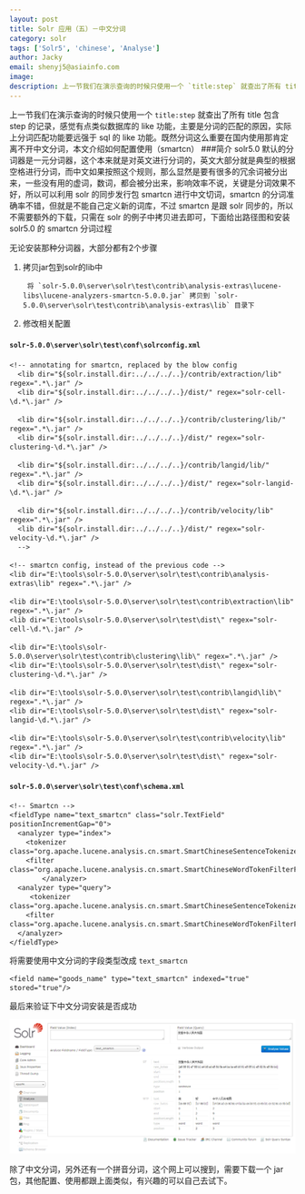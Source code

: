 ```yaml
---
layout: post
title: Solr 应用（五）－中文分词
category: solr
tags: ['Solr5', 'chinese', 'Analyse']
author: Jacky
email: shenyj5@asiainfo.com
image:
description: 上一节我们在演示查询的时候只使用一个 `title:step` 就查出了所有 title 包含 step 的记录，感觉有点类似数据库的 like 功能，主要是分词的匹配的原因，实际上分词匹配功能要远强于 sql 的 like 功能。既然分词这么重要在国内使用那肯定离不开中文分词，本文介绍如何配置使用（smartcn）
---
```

上一节我们在演示查询的时候只使用一个 `title:step` 就查出了所有 title 包含 step 的记录，感觉有点类似数据库的 like 功能，主要是分词的匹配的原因，实际上分词匹配功能要远强于 sql 的 like 功能。既然分词这么重要在国内使用那肯定离不开中文分词，本文介绍如何配置使用（smartcn）
###简介
solr5.0 默认的分词器是一元分词器，这个本来就是对英文进行分词的，英文大部分就是典型的根据空格进行分词，而中文如果按照这个规则，那么显然是要有很多的冗余词被分出来，一些没有用的虚词，数词，都会被分出来，影响效率不说，关键是分词效果不好，所以可以利用 solr 的同步发行包 smartcn 进行中文切词，smartcn 的分词准确率不错，但就是不能自己定义新的词库，不过 smartcn 是跟 solr 同步的，所以不需要额外的下载，只需在 solr 的例子中拷贝进去即可，下面给出路径图和安装 solr5.0 的 smartcn 分词过程

无论安装那种分词器，大部分都有2个步骤

1. 拷贝jar包到solr的lib中

		将 `solr-5.0.0\server\solr\test\contrib\analysis-extras\lucene-libs\lucene-analyzers-smartcn-5.0.0.jar` 拷贝到 `solr-5.0.0\server\solr\test\contrib\analysis-extras\lib` 目录下

2. 修改相关配置

#### `solr-5.0.0\server\solr\test\conf\solrconfig.xml`

	<!-- annotating for smartcn, replaced by the blow config
	  <lib dir="${solr.install.dir:../../../..}/contrib/extraction/lib" regex=".*\.jar" />
	  <lib dir="${solr.install.dir:../../../..}/dist/" regex="solr-cell-\d.*\.jar" />
	
	  <lib dir="${solr.install.dir:../../../..}/contrib/clustering/lib/" regex=".*\.jar" />
	  <lib dir="${solr.install.dir:../../../..}/dist/" regex="solr-clustering-\d.*\.jar" />
	
	  <lib dir="${solr.install.dir:../../../..}/contrib/langid/lib/" regex=".*\.jar" />
	  <lib dir="${solr.install.dir:../../../..}/dist/" regex="solr-langid-\d.*\.jar" />
	
	  <lib dir="${solr.install.dir:../../../..}/contrib/velocity/lib" regex=".*\.jar" />
	  <lib dir="${solr.install.dir:../../../..}/dist/" regex="solr-velocity-\d.*\.jar" />
	  -->
	  
	<!-- smartcn config, instead of the previous code -->
	<lib dir="E:\tools\solr-5.0.0\server\solr\test\contrib\analysis-extras\lib" regex=".*\.jar" />  
      
	<lib dir="E:\tools\solr-5.0.0\server\solr\test\contrib\extraction\lib" regex=".*\.jar" />  
	<lib dir="E:\tools\solr-5.0.0\server\solr\test\dist\" regex="solr-cell-\d.*\.jar" />  
	  
	<lib dir="E:\tools\solr-5.0.0\server\solr\test\contrib\clustering\lib\" regex=".*\.jar" />  
	<lib dir="E:\tools\solr-5.0.0\server\solr\test\dist\" regex="solr-clustering-\d.*\.jar" />  
	  
	<lib dir="E:\tools\solr-5.0.0\server\solr\test\contrib\langid\lib\" regex=".*\.jar" />  
	<lib dir="E:\tools\solr-5.0.0\server\solr\test\dist\" regex="solr-langid-\d.*\.jar" />  
	  
	<lib dir="E:\tools\solr-5.0.0\server\solr\test\contrib\velocity\lib" regex=".*\.jar" />  
	<lib dir="E:\tools\solr-5.0.0\server\solr\test\dist\" regex="solr-velocity-\d.*\.jar" />

#### `solr-5.0.0\server\solr\test\conf\schema.xml`

    <!-- Smartcn -->
    <fieldType name="text_smartcn" class="solr.TextField" positionIncrementGap="0">  
      <analyzer type="index">  
        <tokenizer class="org.apache.lucene.analysis.cn.smart.SmartChineseSentenceTokenizerFactory"/>  
        <filter class="org.apache.lucene.analysis.cn.smart.SmartChineseWordTokenFilterFactory"/>  
			</analyzer>  
      <analyzer type="query">  
         <tokenizer class="org.apache.lucene.analysis.cn.smart.SmartChineseSentenceTokenizerFactory"/>  
        <filter class="org.apache.lucene.analysis.cn.smart.SmartChineseWordTokenFilterFactory"/>  
      </analyzer>  
	</fieldType> 

将需要使用中文分词的字段类型改成 `text_smartcn`

	<field name="goods_name" type="text_smartcn" indexed="true" stored="true"/>

最后来验证下中文分词安装是否成功

![Web 控制台 中文分词测试](/images/solr-5-1.png)

除了中文分词，另外还有一个拼音分词，这个网上可以搜到，需要下载一个 jar 包，其他配置、使用都跟上面类似，有兴趣的可以自己去试下。
